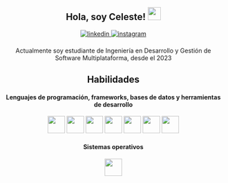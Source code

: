<div align="center">
<h2> Hola, soy Celeste! <img src="https://github.com/abdoachhoubi/abdoachhoubi/blob/main/gifs/Hi.gif" width="30"></h2>
<a href="https://www.linkedin.com/in/celeste-gonzalez-cruz-06d122004" target="_blank">
<img src=https://img.shields.io/badge/linkedin-%2300acee.svg?color=405DE6&style=for-the-badge&logo=linkedin&logoColor=white alt=linkedin style="margin-bottom: 5px;" />
</a>
<a href=https://www.instagram.com/celeste_cruzzg/" target="_blank">
<img src=https://img.shields.io/badge/instagram-%ff5851db.svg?color=C13584&style=for-the-badge&logo=instagram&logoColor=white alt=instagram style="margin-bottom: 5px;" />
</a>
<br />
<br />
Actualmente soy estudiante de Ingeniería en Desarrollo y Gestión de Software Multiplataforma, desde el 2023
<br />

<h2> Habilidades </h2>
<h4> Lenguajes de programación, frameworks, bases de datos y herramientas de desarrollo </h4>
<img width ='40px' src ='https://upload.wikimedia.org/wikipedia/commons/2/27/PHP-logo.svg'>
<img width ='40px' height = '40px' src ='https://upload.wikimedia.org/wikipedia/commons/6/61/HTML5_logo_and_wordmark.svg'>
<img width ='40px' height = '40px' src ='https://upload.wikimedia.org/wikipedia/commons/d/d5/CSS3_logo_and_wordmark.svg'>
<img width ='40px' src ='https://upload.wikimedia.org/wikipedia/commons/b/b2/Bootstrap_logo.svg'>
<img width ='40px' src ='https://brandslogos.com/wp-content/uploads/images/large/mysql-logo-1.png'>
<img width ='40px' src ='https://www.svgrepo.com/show/303229/microsoft-sql-server-logo.svg'>
<img width ='40px' src ='https://upload.wikimedia.org/wikipedia/commons/3/3f/Git_icon.svg'>
<br />
<h4> Sistemas operativos </h4>
<img width ='40px' src ='https://cdn.worldvectorlogo.com/logos/ubuntu-4.svg'>
